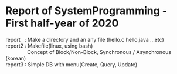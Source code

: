 # Report of SystemProgramming - First half-year of 2020


report &nbsp; : Make a directory and an any file (hello.c hello.java ...etc)  
report2 : Makefile(linux, using bash)  
&nbsp;&nbsp;&nbsp;&nbsp;&nbsp;&nbsp;&nbsp;&nbsp;&nbsp;&nbsp;&nbsp;&nbsp;&nbsp;&nbsp;&nbsp;Concept of Block/Non-Block, Synchronous / Asynchronous (korean)  
report3 : Simple DB with menu(Create, Query, Update)
